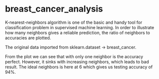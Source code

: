 # breast_cancer_analysis 

K-nearest-neighbors algorithm is one of the basic and handy tool for classification problem in supervised machine learning.
In order to illustrate how many neighbors gives a reliable prediction, the ratio of neighbors to accuracies are plotted. 

The original data imported from sklearn.dataset -> breast_cancer.

From the plot we can see that with only one neighbor is the accuracy perfect. However, it sinks with increasing neighbors, which leads to bad result. 
The ideal neighbors is here at 6 which gives us testing accuracy of 94%. 
